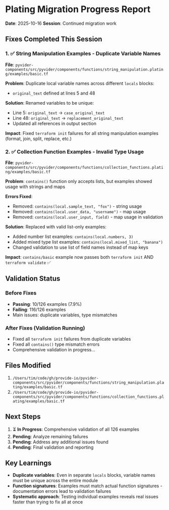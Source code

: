 # Plating Migration Progress Report

**Date**: 2025-10-16
**Session**: Continued migration work

## Fixes Completed This Session

### 1. ✅ String Manipulation Examples - Duplicate Variable Names
**File**: `pyvider-components/src/pyvider/components/functions/string_manipulation.plating/examples/basic.tf`

**Problem**: Duplicate local variable names across different `locals` blocks:
- `original_text` defined at lines 5 and 48

**Solution**: Renamed variables to be unique:
- Line 5: `original_text` → `case_original_text`
- Line 48: `original_text` → `replacement_original_text`
- Updated all references in output section

**Impact**: Fixed `terraform init` failures for all string manipulation examples (format, join, split, replace, etc.)

### 2. ✅ Collection Function Examples - Invalid Type Usage
**File**: `pyvider-components/src/pyvider/components/functions/collection_functions.plating/examples/basic.tf`

**Problem**: `contains()` function only accepts lists, but examples showed usage with strings and maps

**Errors Fixed**:
- Removed: `contains(local.sample_text, "fox")` - string usage
- Removed: `contains(local.user_data, "username")` - map usage
- Removed: `contains(local.user_input, field)` - map usage in validation

**Solution**: Replaced with valid list-only examples:
- Added number list examples: `contains(local.numbers, 3)`
- Added mixed type list examples: `contains(local.mixed_list, "banana")`
- Changed validation to use list of field names instead of map keys

**Impact**: `contains/basic` example now passes both `terraform init` AND `terraform validate` ✅

## Validation Status

### Before Fixes
- **Passing**: 10/126 examples (7.9%)
- **Failing**: 116/126 examples
- Main issues: duplicate variables, type mismatches

### After Fixes (Validation Running)
- Fixed all `terraform init` failures from duplicate variables
- Fixed all `contains()` type mismatch errors
- Comprehensive validation in progress...

## Files Modified

1. `/Users/tim/code/gh/provide-io/pyvider-components/src/pyvider/components/functions/string_manipulation.plating/examples/basic.tf`
2. `/Users/tim/code/gh/provide-io/pyvider-components/src/pyvider/components/functions/collection_functions.plating/examples/basic.tf`

## Next Steps

1. ⏳ **In Progress**: Comprehensive validation of all 126 examples
2. **Pending**: Analyze remaining failures
3. **Pending**: Address any additional issues found
4. **Pending**: Final validation and reporting

## Key Learnings

- **Duplicate variables**: Even in separate `locals` blocks, variable names must be unique across the entire module
- **Function signatures**: Examples must match actual function signatures - documentation errors lead to validation failures
- **Systematic approach**: Testing individual examples reveals real issues faster than trying to fix all at once

